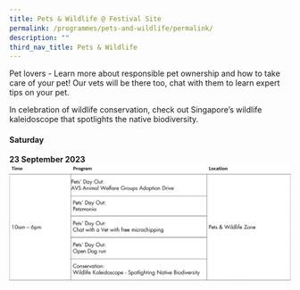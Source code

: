 ```yaml
---
title: Pets & Wildlife @ Festival Site
permalink: /programmes/pets-and-wildlife/permalink/
description: ""
third_nav_title: Pets & Wildlife
---
```

Pet lovers - Learn more about responsible pet ownership and how to take care of your pet! Our vets will be there too, chat with them to learn expert tips on your pet. 

In celebration of wildlife conservation, check out Singapore’s wildlife kaleidoscope that spotlights the native biodiversity.



#### Saturday <br>
**23 September 2023**
![](/images/sched%201%20-%20pets%20&amp;%20wildlife.jpg)